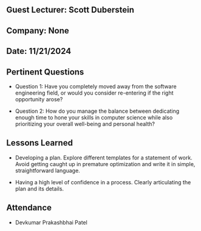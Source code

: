 ## Guest Lecturer: Scott Duberstein

## Company: None

## Date: 11/21/2024

## Pertinent Questions

- Question 1: Have you completely moved away from the software engineering field, or would you consider re-entering if the right opportunity arose?

- Question 2: How do you manage the balance between dedicating enough time to hone your skills in computer science while also prioritizing your overall well-being and personal health?

## Lessons Learned

-  Developing a plan. Explore different templates for a statement of work. Avoid getting caught up in premature optimization and write it in simple, straightforward language.

-  Having a high level of confidence in a process. Clearly articulating the plan and its details.
## Attendance

- Devkumar Prakashbhai Patel

